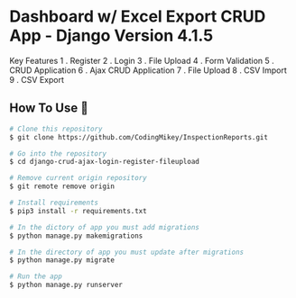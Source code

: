 # Dashboard w/ Excel Export CRUD App - Django Version 4.1.5 


Key Features
1 . Register
2 . Login
3 . File Upload
4 . Form Validation
5 . CRUD Application
6 . Ajax CRUD Application
7 . File Upload
8 . CSV Import
9 . CSV Export

## How To Use 🔧

```bash
# Clone this repository
$ git clone https://github.com/CodingMikey/InspectionReports.git

# Go into the repository
$ cd django-crud-ajax-login-register-fileupload

# Remove current origin repository
$ git remote remove origin

# Install requirements
$ pip3 install -r requirements.txt

# In the dictory of app you must add migrations
$ python manage.py makemigrations

# In the directory of app you must update after migrations
$ python manage.py migrate

# Run the app
$ python manage.py runserver


```
